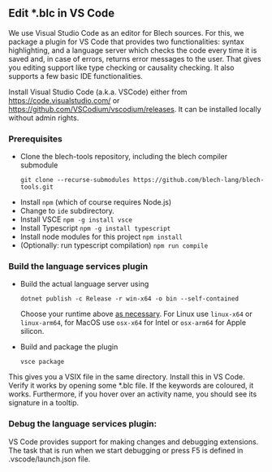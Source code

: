 ## Edit *.blc in VS Code
We use Visual Studio Code as an editor for Blech sources. For this, we package a plugin for VS Code that provides two functionalities: syntax highlighting, and a language server which checks the code every time it is saved and, in case of errors, returns error messages to the user. That gives you editing support like type checking or causality checking. It also supports a few basic IDE functionalities.

Install Visual Studio Code (a.k.a. VSCode) either from https://code.visualstudio.com/ or https://github.com/VSCodium/vscodium/releases. It can be installed locally without admin rights. 

### Prerequisites
* Clone the blech-tools repository, including the blech compiler submodule
  ```
  git clone --recurse-submodules https://github.com/blech-lang/blech-tools.git
  ```
* Install `npm` (which of course requires Node.js)
* Change to `ide` subdirectory.
* Install VSCE `npm -g install vsce`
* Install Typescript `npm -g install typescript`
* Install node modules for this project `npm install`
* (Optionally: run typescript compilation) `npm run compile`

### Build the language services plugin

* Build the actual language server using
  
  ```
  dotnet publish -c Release -r win-x64 -o bin --self-contained
  ```

  Choose your runtime above [as necessary](https://docs.microsoft.com/de-de/dotnet/core/rid-catalog).
  For Linux use `linux-x64` or `linux-arm64`, for MacOS use `osx-x64` for Intel or `osx-arm64` for Apple silicon. 

* Build and package the plugin 
  ``` 
  vsce package
  ```  

This gives you a VSIX file in the same directory. Install this in VS Code. Verify it works by opening some *.blc file. If the keywords are coloured, it works. Furthermore, if you hover over an activity name, you should see its signature in a tooltip.

### Debug the language services plugin:
VS Code provides support for making changes and debugging extensions. The task that is run when we start debugging or press F5 is defined in .vscode/launch.json file. 

